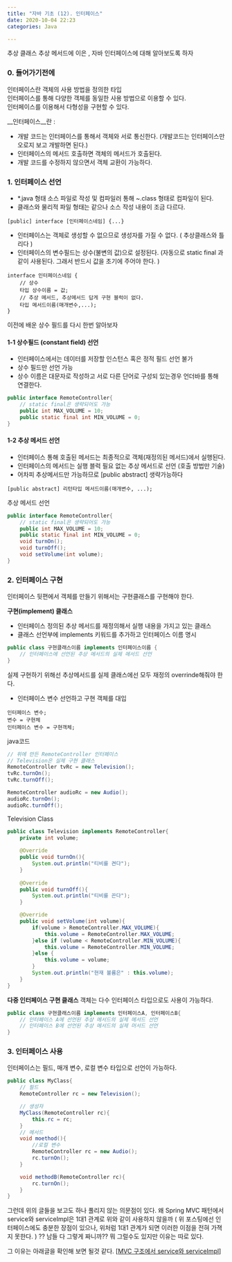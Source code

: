 ```yaml
---
title: "자바 기초 (12). 인터페이스"
date: 2020-10-04 22:23
categories: Java

---
```

추상 클래스 추상 메서드에 이은 , 자바 인터페이스에 대해 알아보도록 하자

### 0. 들어가기전에
인터페이스란 객체의 사용 방법을 정의한 타입  
인터페이스를 통해 다양한 객체를 동일한 사용 방법으로 이용할 수 있다.  
인터페이스를 이용해서 다형성을 구현할 수 있다.  

__인터페이스__란 :
- 개발 코드는 인터페이스를 통해서 객체와 서로 통신한다. (개발코드는 인터페이스만 오로지 보고 개발하면 된다.)
- 인터페이스의 메서드 호출하면 객체의 메서드가 호출된다.
- 개발 코드를 수정하지 않으면서 객체 교환이 가능하다.

### 1. 인터페이스 선언
- *.java 형태 소스 파일로 작성 및 컴파일러 통해 ~.class 형태로 컴파일이 된다.
- 클래스와 물리적 파일 형태는 같으나 소스 작성 내용이 조금 다르다.
```
[public] interface [인터페이스네임] {...}
```
- 인터페이스는 객체로 생성할 수 없으므로 생성자를 가질 수 없다. ( 추상클래스와 틀리다 )
- 인터페이스의 변수필드는 상수(불변의 값)으로 설정된다. (자동으로 static final 과 같이 사용된다. 그래서 반드시 값을 초기에 주어야 한다. )

```
interface 인터페이스네임 {
	// 상수
	타입 상수이름 = 값;
	// 추상 메서드, 추상메서드 답게 구현 블럭이 없다.
	타입 메서드이름(매개변수,...);
}
```

이전에 배운 상수 필드를 다시 한번 알아보자    

#### 1-1 상수필드 (constant field) 선언  
- 인터페이스에서는 데이터를 저장할 인스턴스 혹은 정적 필드 선언 불가
- 상수 필드만 선언 가능
- 상수 이름은 대문자로 작성하고 서로 다른 단어로 구성되 있는경우 언더바를 통해 연결한다.

```java
public interface RemoteController{
	// static final은 생략되어도 가능
	public int MAX_VOLUME = 10;
	public static final int MIN_VOLUME = 0;
}
```
#### 1-2 추상 메서드 선언
- 인터페이스 통해 호출된 메서드는 최종적으로 객체(재정의된 메서드)에서 실행된다. 
- 인터페이스의 메서드는 실행 블럭 필요 없는 추상 메서드로 선언 (호출 방법만 기술)
- 어차피 추상메서드만 가능하므로 [public abstract] 생략가능하다
```
[public abstract] 리턴타입 메서드이름(매개변수, ...);
```

추상 메서드 선언
```java
public interface RemoteController{
	// static final은 생략되어도 가능
	public int MAX_VOLUME = 10;
	public static final int MIN_VOLUME = 0;
	void turnOn();
	void turnOff();
	void setVolume(int volume);
}
```

### 2. 인터페이스 구현
인터페이스 뒷편에서 객체를 만들기 위해서는 구현클래스를 구현해야 한다.  

__구현(implement) 클래스__
- 인터페이스 정의된 추상 메서드를 재정의해서 실행 내용을 가지고 있는 클래스
- 클래스 선언부에 implements 키워드를 추가하고 인터페이스 이름 명시  

```java
public class 구현클래스이름 implements 인터페이스이름 {
	// 인터페이스에 선언된 추상 메서드의 실제 메서드 선언
}
```

실제 구현하기 위해선 추상메서드를 실제 클래스에선 모두 재정의 overrinde해줘야 한다.

- 인터페이스 변수 선언하고 구현 객체를 대입
```
인터페이스 변수;
변수 = 구현체 
인터페이스 변수 = 구현객체;
```
java코드
```java
// 위에 만든 RemoteController 인터페이스
// Television은 실제 구현 클래스
RemoteController tvRc = new Television();
tvRc.turnOn();
tvRc.turnOff();

RemoteController audioRc = new Audio();
audioRc.turnOn();
audioRc.turnOff();
```
Television Class
```java
public class Television implements RemoteController{
	private int volume;
	
	@Override
	public void turnOn(){
		System.out.println("티비를 켠다");
	}
	
	@Override
	public void turnOff(){
		System.out.println("티비를 끈다");
	}

	@Override
	public void setVolume(int volume){
		if(volume > RemoteController.MAX_VOLUME){
			this.volume = RemoteController.MAX_VOLUME;
		}else if (volume < RemoteController.MIN_VOLUME){
			this.volume = RemoteController.MIN_VOLUME;
		}else {
			this.volume = volume;
		}
		System.out.println("현재 볼륨은" : this.volume);
	}
}
```

__다중 인터페이스 구현 클래스__
객체는 다수 인터페이스 타입으로도 사용이 가능하다.
```java
public class 구현클래스이름 implements 인터페이스A, 인터페이스B{
	// 인터페이스 A에 선언된 추상 메서드의 실제 메서드 선언
	// 인터페이스 B에 선언된 추상 메서드의 실제 머서드 선언
}
```

### 3. 인터페이스 사용
인터페이스는 필드, 매개 변수, 로컬 변수 타입으로 선언이 가능하다.
```java
public class MyClass{
	// 필드
	RemoteController rc = new Television();

	// 생성자
	MyClass(RemoteController rc){
		this.rc = rc;
	}
	// 메서드
	void moethod(){
		//로컬 변수
		RemoteController rc = new Audio();
		rc.turnOn();
	}

	void methodB(RemoteController rc){
		rc.turnOn();
	}
}	
```

그런데 위의 글들을 보고도 하나 풀리지 않는 의문점이 있다. 왜 Spring MVC 패턴에서 service와 serviceImpl은 1대1 관계로 위와 같이 사용하지 않을까 (  위 포스팅에선 인터페이스에도 충분한 장점이 있으나, 위처럼 1대1 관계가 되면 이러한 이점을 전혀 가젹지 못한다. ) ?? 남들 다 그렇게 짜니까?? 뭐 그럴수도 있지만 이유는 따로 있다.   

그 이유는 아래글을 확인해 보면 될것 같다.
[[MVC 구조에서 service와 serviceImpl](https://multifrontgarden.tistory.com/97)]
